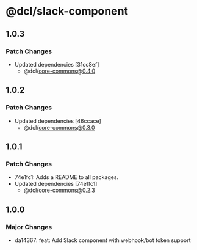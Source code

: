 # @dcl/slack-component

## 1.0.3

### Patch Changes

- Updated dependencies [31cc8ef]
  - @dcl/core-commons@0.4.0

## 1.0.2

### Patch Changes

- Updated dependencies [46ccace]
  - @dcl/core-commons@0.3.0

## 1.0.1

### Patch Changes

- 74e1fc1: Adds a README to all packages.
- Updated dependencies [74e1fc1]
  - @dcl/core-commons@0.2.3

## 1.0.0

### Major Changes

- da14367: feat: Add Slack component with webhook/bot token support
